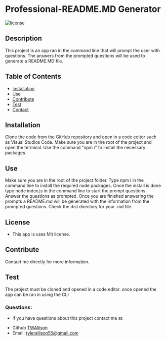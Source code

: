  
  # Professional-README.MD Generator


  [![license](https://img.shields.io/badge/license-Mit-success)](https://shields.io)

  ## Description
  This project is an app ran in the command line that will prompt the user with questions. The answers from the prompted questions will be used to generate a README.MD file.

  ## Table of Contents
  * [Installation](#installation)
  * [Use](#use)
  * [Contribute](#contribute)
  * [Test](#test)
  * [Contact](#contact)
  

  ## Installation
  Clone the code from the GitHub repository and open in a code editor such as Visual Studios Code. Make sure you are in the root of the project and open the terminal. Use the command "npm i" to install the necessary packages.

  ## Use
  Make sure you are in the root of the project folder. Type npm i in the command line to install the required node packages. Once the install is done type node index.js in the command line to start the prompt questions. Answer the questions as prompted. Once you are finished answering the prompts a README.md will be generated with the information from the prompted questions. Check the dist directory for your .md file.


  ## License
  * This app is uses Mit license.


  ## Contribute
  Contact me directly for more information.


  ## Test
  The project must be cloned and opened in a code editor. once opened the app can be ran in using the CLI

  ### Questions:
  * If you have questions about this project contact me at:
  - Github [TWAllison](https://github.com/TWAllison)
  - Email: tylerallison55@gmail.com